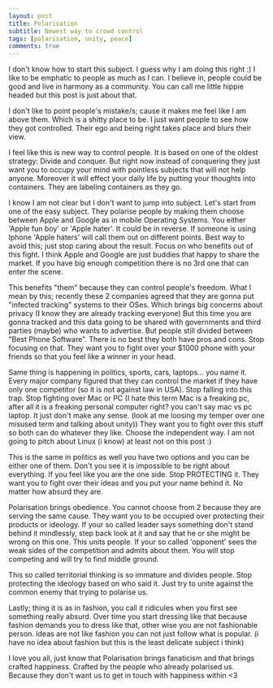 ```yaml
---
layout: post
title: Polarisation
subtitle: Newest way to crowd control
tags: [polarisation, unity, peace]
comments: true
---
```


I don't know how to start this subject. I guess why I am doing this right :) I like to be emphatic to people as much as I can. I believe in, people could be good and live in harmony as a community. You can call me little hippie headed but this post is just about that.

I don't like to point people's mistake/s; cause it makes me feel like I am above them. Which is a shitty place to be. I just want people to see how they got controlled. Their ego and being right takes place and blurs their view.

I feel like this is new way to control people. It is based on one of the oldest strategy: Divide and conquer. But right now instead of conquering they just want you to occupy your mind with pointless subjects that will not help anyone. Moreover it will effect your daily life by putting your thoughts into containers. They are labeling containers as they go.

I know I am not clear but I don't want to jump into subject. Let's start from one of the easy subject. They polarise people by making them choose between Apple and Google as in mobile Operating Systems. You either 'Apple fun boy' or 'Apple hater'. It could be in reverse. If someone is using Iphone 'Apple haters' will call them out on different points. Best way to avoid this; just stop caring about the result. Focus on who benefits out of this fight. I think Apple and Google are just buddies that happy to share the market. If you have big enough competition there is no 3rd one that can enter the scene.

This benefits "them" because they can control people's freedom. What I mean by this; recently these 2 companies agreed that they are gonna put "infected tracking" systems to their OSes. Which brings big concerns about privacy (I know they are already tracking everyone) But this time you are gonna tracked and this data going to be shared with governments and third parties (maybe) who wants to advertise. But people still divided between "Best Phone Software". There is no best they both have pros and cons. Stop focusing on that. They want you to fight over your $1000 phone with your friends so that you feel like a winner in your head.

Same thing is happening in politics, sports, cars, laptops... you name it. Every major company figured that they can control the market if they have only one competitor (so it is not against law in USA). Stop falling into this trap. Stop fighting over Mac or PC (I hate this term Mac is a freaking pc, after all it is a freaking personal computer right? you can't say mac vs pc laptop. It just don't make any sense. (look at me loosing my temper over one misused term and talking about unity)) They want you to fight over this stuff so both can do whatever they like. Choose the independent way. I am not going to pitch about Linux (i know) at least not on this post :)

This is the same in politics as well you have two options and you can be either one of them. Don't you see it is impossible to be right about everything. If you feel like you are the one side. Stop PROTECTING it. They want you to fight over their ideas and you put your name behind it. No matter how absurd they are.

Polarisation brings obedience. You cannot choose from 2 because they are serving the same cause. They want you to be occupied over protecting their products or ideology. If your so called leader says something don't stand behind it mindlessly, step back look at it and say that he or she might be wrong on this one. This units people. If your so called 'opponent' sees the weak sides of the competition and admits about them. You will stop competing and will try to find middle ground.

This so called territorial thinking is so immature and divides people. Stop protecting the ideology based on who said it. Just try to unite against the common enemy that trying to polarise us.

Lastly; thing it is as in fashion, you call it ridicules when you first see something really absurd. Over time you start dressing like that because fashion demands you to dress like that, other wise you are not fashionable person. Ideas are not like fashion you can not just follow what is popular. (i have no idea about fashion but this is the least delicate subject i think)

I love you all, just know that Polarisation brings fanaticism and that brings crafted happiness. Crafted by the people who already polarised us. Because they don't want us to get in touch with happiness within <3 
